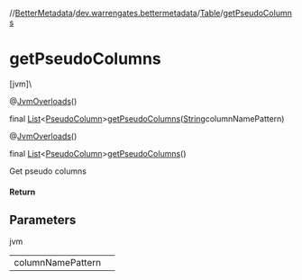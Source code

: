 //[BetterMetadata](../../../index.md)/[dev.warrengates.bettermetadata](../index.md)/[Table](index.md)/[getPseudoColumns](get-pseudo-columns.md)

# getPseudoColumns

[jvm]\

@[JvmOverloads](https://kotlinlang.org/api/latest/jvm/stdlib/kotlin.jvm/-jvm-overloads/index.html)()

final [List](https://docs.oracle.com/javase/8/docs/api/java/util/List.html)&lt;[PseudoColumn](../-pseudo-column/index.md)&gt;[getPseudoColumns](get-pseudo-columns.md)([String](https://docs.oracle.com/javase/8/docs/api/java/lang/String.html)columnNamePattern)

@[JvmOverloads](https://kotlinlang.org/api/latest/jvm/stdlib/kotlin.jvm/-jvm-overloads/index.html)()

final [List](https://docs.oracle.com/javase/8/docs/api/java/util/List.html)&lt;[PseudoColumn](../-pseudo-column/index.md)&gt;[getPseudoColumns](get-pseudo-columns.md)()

Get pseudo columns

#### Return

## Parameters

jvm

| | |
|---|---|
| columnNamePattern |  |
